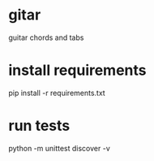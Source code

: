 # gitar
guitar chords and tabs

# install requirements
pip install -r requirements.txt

# run tests
python -m unittest discover -v
